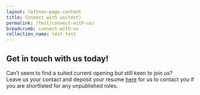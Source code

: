 ```yaml
---
layout: leftnav-page-content
title: Connect with us(test)
permalink: /test/connect-with-us/
breadcrumb: connect-with-us
collection_name: test-test
---
```

## Get in touch with us today!
  
Can’t seem to find a suited current opening but still keen to join us?   
Leave us your contact and deposit your resume [here][1] for us to contact you if you are shortlisted for any unpublished roles. 

[1]: <https://en.wikipedia.org/wiki/Hobbit#Lifestyle>
